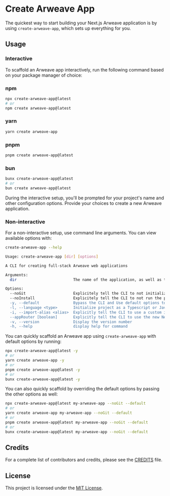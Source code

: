 # Create Arweave App

The quickest way to start building your Next.js Arweave application is by using `create-arweave-app`, which sets up everything for you.

## Usage

### Interactive

To scaffold an Arweave app interactively, run the following command based on your package manager of choice:

### npm

```bash
npx create-arweave-app@latest
# or
npm create arweave-app@latest
```

### yarn

```bash
yarn create arweave-app
```

### pnpm

```bash
pnpm create arweave-app@latest
```

### bun

```bash
bunx create-arweave-app@latest
# or
bun create arweave-app@latest
```

During the interactive setup, you'll be prompted for your project's name and other configuration options. Provide your choices to create a new Arweave application.

### Non-interactive

For a non-interactive setup, use command line arguments. You can view available options with:

```bash
create-arweave-app --help
```

```bash
Usage: create-arweave-app [dir] [options]

A CLI for creating full-stack Arweave web applications

Arguments:
  dir                         The name of the application, as well as the name of the directory to create

Options:
  --noGit                     Explicitely tell the CLI to not initialize a new git repo in the project (default: false)
  --noInstall                 Explicitely tell the CLI to not run the package manager's install command (default: false)
  -y, --default               Bypass the CLI and Use default options to bootstrap a new Arweave app. Note: Default options can be overridden by user-provided options. (default: false)
  -l, --language <type>       Initialize project as a Typescript or JavaScript project (choices: "typescript", "javascript", "ts", "js", default: "typescript")
  -i, --import-alias <alias>  Explicitly tell the CLI to use a custom import alias (default: "@/")
  --appRouter [boolean]       Explicitly tell the CLI to use the new Next.js app router (default: true)
  -v, --version               Display the version number
  -h, --help                  display help for command
```

You can quickly scaffold an Arweave app using `create-arweave-app` with default options by running:

```bash
npx create-arweave-app@latest -y
# or
yarn create arweave-app -y
# or
pnpm create arweave-app@latest -y
# or
bunx create-arweave-app@latest -y
```

You can also quickly scaffold by overriding the default options by passing the other options as well:

```bash
npx create-arweave-app@latest my-arweave-app --noGit --default
# or
yarn create arweave-app my-arweave-app --noGit --default
# or
pnpm create arweave-app@latest my-arweave-app --noGit --default
# or
bunx create-arweave-app@latest my-arweave-app --noGit --default
```

## Credits

For a complete list of contributors and credits, please see the [CREDITS](https://github.com/labscommunity/starterkit/blob/main/CREDITS.md) file.

## License

This project is licensed under the [MIT License](https://github.com/labscommunity/starterkit/blob/main/LICENSE).
